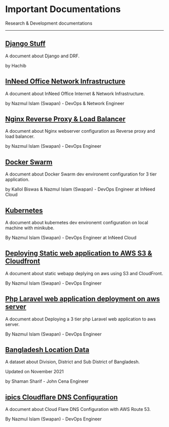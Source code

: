 # Important Documentations

Research & Development documentations

---

## [Django Stuff](/docs/django-stuff/)

A document about Django and DRF.

by Hachib

## [InNeed Office Network Infrastructure](/docs/office-internet/)

A document about InNeed Office Internet & Network Infrastructure.

by Nazmul Islam (Swapan) - DevOps & Network Engineer

## [Nginx Reverse Proxy & Load Balancer](/docs/nginx/)

A document about Nginx webserver configuration as Reverse proxy and load balancer.

by Nazmul Islam (Swapan) - DevOps Engineer

## [Docker Swarm](/docs/docker-swarm/)

A document about Docker Swarm dev environemt configuration for 3 tier application.

by Kallol Biswas & Nazmul Islam (Swapan) - DevOps Engineer at InNeed Cloud

## [Kubernetes](/docs/kubernetes/)

A document about kubernetes dev environemt configuration on local machine with minikube.

By Nazmul Islam (Swapan) - DevOps Engineer at InNeed Cloud

## [Deploying Static web application to AWS S3 & Cloudfront](/docs/aws-static-webapp-deploy/)

A document about static webapp deplying on aws using S3 and CloudFront.

By Nazmul Islam (Swapan) - DevOps Engineer

## [Php Laravel web application deployment on aws server](/docs/laravel-project-deploy/)

A document about Deploying a 3 tier php Laravel web application to aws server.

By Nazmul Islam (Swapan) - DevOps Engineer

## [Bangladesh Location Data](/devs/Bangladesh-Location-Data/)
A dataset about Division, District and Sub District of Bangladesh.

Updated on November 2021

by Shaman Sharif - John Cena Engineer

## [ipics Cloudflare DNS Configuration](/docs/cloudflare-dns-config/)

A document about Cloud Flare DNS Configuration with AWS Route 53.

By Nazmul Islam (Swapan) - DevOps Engineer